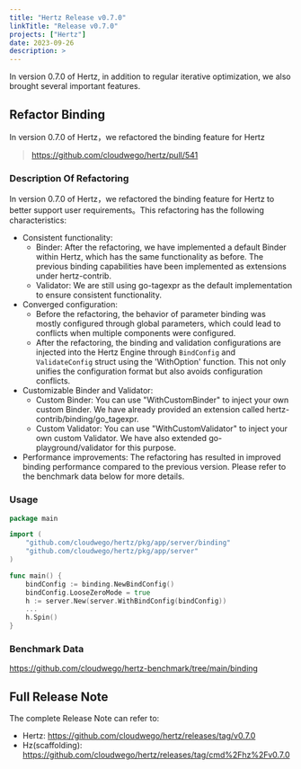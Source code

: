 ```yaml
---
title: "Hertz Release v0.7.0"
linkTitle: "Release v0.7.0"
projects: ["Hertz"]
date: 2023-09-26
description: >
---
```


In version 0.7.0 of Hertz, in addition to regular iterative optimization, we also brought several important features.

## Refactor Binding
In version 0.7.0 of Hertz，we refactored the binding feature for Hertz
>https://github.com/cloudwego/hertz/pull/541

### Description Of Refactoring
In version 0.7.0 of Hertz，we refactored the binding feature for Hertz to better support user requirements。This refactoring has the following characteristics:
* Consistent functionality:
    - Binder: After the refactoring, we have implemented a default Binder within Hertz, which has the same functionality as before. The previous binding capabilities have been implemented as extensions under hertz-contrib.
    - Validator: We are still using go-tagexpr as the default implementation to ensure consistent functionality.
* Converged configuration:
    - Before the refactoring, the behavior of parameter binding was mostly configured through global parameters, which could lead to conflicts when multiple components were configured.
    - After the refactoring, the binding and validation configurations are injected into the Hertz Engine through `BindConfig` and `ValidateConfig` struct using the 'WithOption' function. This not only unifies the configuration format but also avoids configuration conflicts.
* Customizable Binder and Validator:
    - Custom Binder: You can use "WithCustomBinder" to inject your own custom Binder. We have already provided an extension called hertz-contrib/binding/go_tagexpr.
    - Custom Validator: You can use "WithCustomValidator" to inject your own custom Validator. We have also extended go-playground/validator for this purpose.
* Performance improvements: The refactoring has resulted in improved binding performance compared to the previous version. Please refer to the benchmark data below for more details.


### Usage
```go
package main

import (
    "github.com/cloudwego/hertz/pkg/app/server/binding"
    "github.com/cloudwego/hertz/pkg/app/server"
)

func main() {
    bindConfig := binding.NewBindConfig()
    bindConfig.LooseZeroMode = true
    h := server.New(server.WithBindConfig(bindConfig))
    ...
    h.Spin()
}
```

### Benchmark Data
https://github.com/cloudwego/hertz-benchmark/tree/main/binding

## Full Release Note

The complete Release Note can refer to:
* Hertz: https://github.com/cloudwego/hertz/releases/tag/v0.7.0
* Hz(scaffolding): https://github.com/cloudwego/hertz/releases/tag/cmd%2Fhz%2Fv0.7.0
